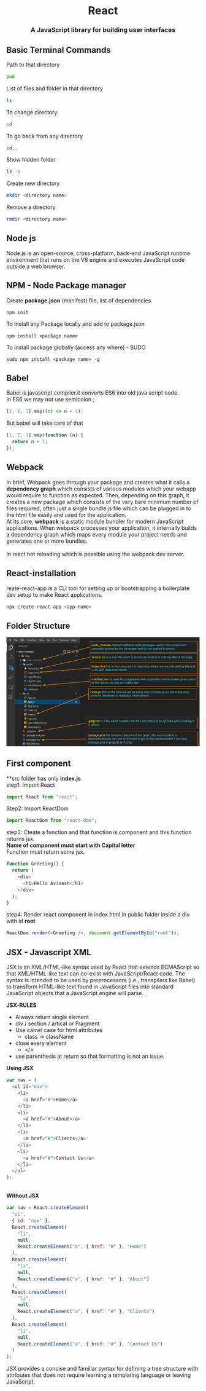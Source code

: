 <center><h1> React</h1>
<h3>A JavaScript library for building user interfaces</h3>
</center>

## Basic Terminal Commands

Path to that directory

```bash
pwd
```

List of files and folder in that directory

```bash
ls
```

To change directory

```bash
cd
```

To go back from any directory

```bash
cd..
```

Show hidden folder

```bash
ls -a
```

Create new directory

```bash
mkdir <directory name>
```

Remove a directory

```bash
rmdir <directory name>
```

## Node js

Node.js is an open-source, cross-platform, back-end JavaScript runtime environment that runs on the V8 engine and executes JavaScript code outside a web browser.<br>

## NPM - Node Package manager

Create <b>package.json</b> (manifest) file, list of dependencies

```npm
npm init
```

To install any Package locally and add to package.json

```npm
npm install <package name>
```

To install package globally (access any where) - SUDO

```npm
sudo npm install <package name> -g
```

## Babel

Babel is javascript compiler.it converts ES6 into old
java script code.<br>
In ES6 we may not use semicolon ;

```javascript
[1, 2, 3].map((n) => n + 1);
```

But babel will take care of that

```javascript
[1, 2, 3].map(function (n) {
  return n + 1;
});
```

## Webpack

In brief, Webpack goes through your package and creates what it calls a <b>dependency graph</b> which consists of various modules which your webapp would require to function as expected. Then, depending on this graph, it creates a new package which consists of the very bare minimum number of files required, often just a single bundle.js file which can be plugged in to the html file easily and used for the application.<br>
At its core,<b> webpack</b> is a static module bundler for modern
JavaScript applications. When webpack processes your application,
it internally builds a dependency graph which maps every module your
project needs and generates one or more bundles.<br><br>
In react hot reloading which is possible using the webpack dev server.

## React-installation

reate-react-app is a CLI tool for setting up or bootstrapping a boilerplate dev setup to make React applications.

```bash
npx create-react-app <app-name>
```

## Folder Structure

![Test Image 1](tutorial/React-complete.png)

## First component

\*\*src folder has only <b> index.js</b><br>
step1: Import React

```javascript
import React from "react";
```

Step2: Import ReactDom

```javascript
import ReactDom from "react-dom";
```

step3: Cteate a function and that function is component and this function returns jsx.<br>
<b>Name of component must start with Capital letter</b><br>
Function must return some jsx.

```javascript
function Greeting() {
  return (
    <div>
      <h1>Hello Avinash</h1>
    </div>
  );
}
```

step4: Render react component in index.html in public folder inside a div with id <b>root</b>

```javascript
ReactDom.render(<Greeting />, document.getElementById("root"));
```

## JSX - Javascript XML

JSX is an XML/HTML-like syntax used by React that extends ECMAScript so that XML/HTML-like text can co-exist with JavaScript/React code. The syntax is intended to be used by preprocessors (i.e., transpilers like Babel) to transform HTML-like text found in JavaScript files into standard JavaScript objects that a JavaScript engine will parse.<br>

**JSX-RULES**

- Always return single element
- div / section / artical or Fragment
- Use camel case for html attributes
  - class -> className
- close every element
  - </>
- use parenthesis at return so that formatting is not an issue.

<b>Using JSX </b>

```javascript
var nav = (
  <ul id="nav">
    <li>
      <a href="#">Home</a>
    </li>
    <li>
      <a href="#">About</a>
    </li>
    <li>
      <a href="#">Clients</a>
    </li>
    <li>
      <a href="#">Contact Us</a>
    </li>
  </ul>
);
```

<br>
<b>Without JSX</b>

```javascript
var nav = React.createElement(
  "ul",
  { id: "nav" },
  React.createElement(
    "li",
    null,
    React.createElement("a", { href: "#" }, "Home")
  ),
  React.createElement(
    "li",
    null,
    React.createElement("a", { href: "#" }, "About")
  ),
  React.createElement(
    "li",
    null,
    React.createElement("a", { href: "#" }, "Clients")
  ),
  React.createElement(
    "li",
    null,
    React.createElement("a", { href: "#" }, "Contact Us")
  )
);
```

JSX provides a concise and familiar syntax for defining a tree structure with attributes that does not require learning a templating language or leaving JavaScript.
